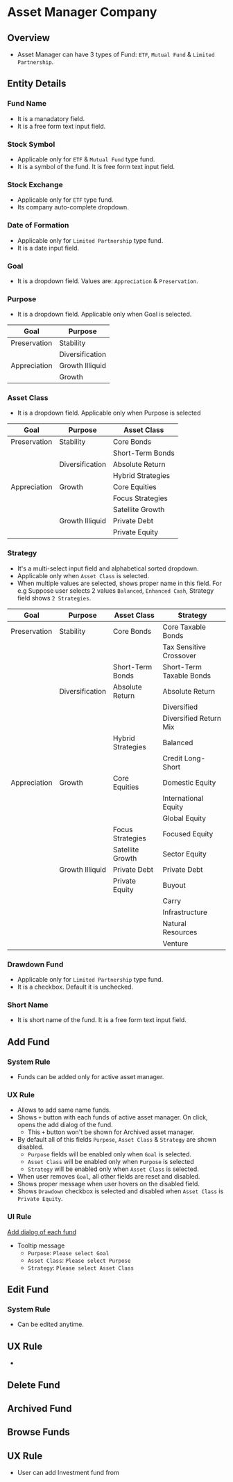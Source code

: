 # Asset Manager Company

## Overview
- Asset Manager can have 3 types of Fund: `ETF`, `Mutual Fund` & `Limited Partnership`.


## Entity Details

### Fund Name
- It is a manadatory field.
- It is a free form text input field. 

### Stock Symbol
- Applicable only for `ETF` & `Mutual Fund` type fund.
- It is a symbol of the fund. It is free form text input field.

### Stock Exchange
- Applicable only for `ETF` type fund.
- Its company auto-complete dropdown.

### Date of Formation
- Applicable only for `Limited Partnership` type fund.
- It is a date input field.

### Goal
- It is a dropdown field. Values are: `Appreciation` & `Preservation`.

### Purpose
- It is a dropdown field. Applicable only when Goal is selected. 

| Goal         | Purpose         | 
| ------------ | --------------- | 
| Preservation | Stability       | 
|              | Diversification | 
| Appreciation | Growth Illiquid |
|              | Growth          | 


### Asset Class
- It is a dropdown field. Applicable only when Purpose is selected

| Goal         | Purpose          | Asset Class       |  
| ------------ | ---------------- | ----------------- |
| Preservation | Stability        | Core Bonds        |
|              |                  | Short-Term Bonds  |
|              | Diversification  | Absolute Return   |
|              |                  | Hybrid Strategies |
| Appreciation | Growth           | Core Equities     |
|              |                  | Focus Strategies  |
|              |                  | Satellite Growth  |
|              | Growth  Illiquid | Private Debt      |
|              |                  | Private Equity    |


### Strategy
- It's a multi-select input field and alphabetical sorted dropdown. 
- Applicable only when `Asset Class` is selected.
- When multiple values are selected, shows proper name in this field. For e.g Suppose user selects 2 values `Balanced`, `Enhanced Cash`, Strategy field shows `2 Strategies`.

| Goal         | Purpose          | Asset Class       | Strategy                 |  
| ------------ | ---------------- | ----------------- | ------------------------ |
| Preservation | Stability        | Core Bonds        | Core Taxable Bonds       |
|              |                  |                   | Tax Sensitive Crossover  |
|              |                  | Short-Term Bonds  | Short-Term Taxable Bonds |
|              | Diversification  | Absolute Return   | Absolute Return          |
|              |                  |                   | Diversified              |
|              |                  |                   | Diversified Return Mix   |
|              |                  | Hybrid Strategies | Balanced                 |
|              |                  |                   | Credit Long-Short        |
| Appreciation | Growth           | Core Equities     | Domestic Equity          |
|              |                  |                   | International Equity     |
|              |                  |                   | Global Equity            |
|              |                  | Focus Strategies  | Focused Equity           |
|              |                  | Satellite Growth  | Sector Equity            |
|              | Growth  Illiquid | Private Debt      | Private Debt             |
|              |                  | Private Equity    | Buyout                   |
|              |                  |                   | Carry                    |
|              |                  |                   | Infrastructure           |
|              |                  |                   | Natural Resources        |
|              |                  |                   | Venture                  |


### Drawdown Fund
- Applicable only for `Limited Partnership` type fund.
- It is a checkbox. Default it is unchecked.

### Short Name
- It is short name of the fund. It is a free form text input field.


## Add Fund

### System Rule 
- Funds can be added only for active asset manager.

### UX Rule
- Allows to add same name funds.
- Shows `+` button with each funds of active asset manager. On click, opens the add dialog of the fund. 
    - This `+` button won't be shown for Archived asset manager.
- By default all of this fields `Purpose`, `Asset Class` & `Strategy` are shown disabled.
    - `Purpose` fields will be enabled only when `Goal` is selected.
    - `Asset Class` will be enabled only when `Purpose` is selected
    - `Strategy` will be enabled only when `Asset Class` is selected.
- When user removes `Goal`, all other fields are reset and disabled.
- Shows proper message when user hovers on the disabled field.
- Shows `Drawdown` checkbox is selected and disabled when `Asset Class` is `Private Equity`.

### UI Rule
[Add dialog of each fund](https://drive.google.com/file/d/13aGWDOvLu8oD4Mjxb37d8PWzt-hPIogr/view?usp=share_link)
- Tooltip message
    - `Purpose`: `Please select Goal`
    - `Asset Class`: `Please select Purpose`
    - `Strategy`: `Please select Asset Class`


## Edit Fund

### System Rule
- Can be edited anytime.

## UX Rule
- 


## Delete Fund


## Archived Fund


## Browse Funds







## UX Rule

- User can add Investment fund from 